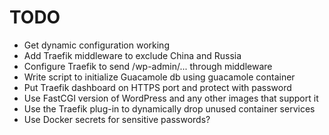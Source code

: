 # TODO

- Get dynamic configuration working
- Add Traefik middleware to exclude China and Russia
- Configure Traefik to send /wp-admin/... through middleware
- Write script to initialize Guacamole db using guacamole container
- Put Traefik dashboard on HTTPS port and protect with password
- Use FastCGI version of WordPress and any other images that support it
- Use the Traefik plug-in to dynamically drop unused container services
- Use Docker secrets for sensitive passwords?

